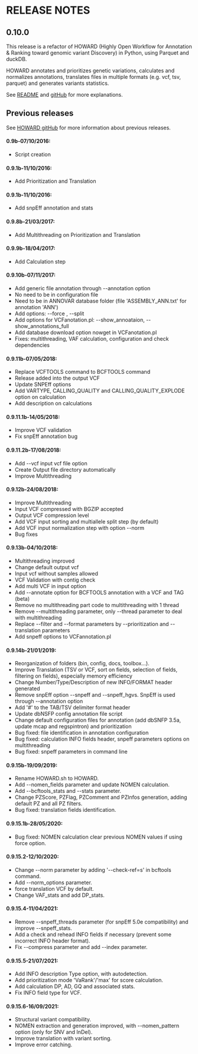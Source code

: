 # RELEASE NOTES

## 0.10.0

This release is a refactor of HOWARD (Highly Open Workflow for Annotation & Ranking toward genomic variant Discovery) in Python, using Parquet and duckDB. 

HOWARD annotates and prioritizes genetic variations, calculates and normalizes annotations, translates files in multiple formats (e.g. vcf, tsv, parquet) and generates variants statistics.

See [README](README.md) and [gitHub](https://github.com/bioinfo-chru-strasbourg/howard) for more explanations.

## Previous releases

See [HOWARD gitHub](https://github.com/bioinfo-chru-strasbourg/howard) for more information about previous releases.

#### 0.9b-07/10/2016:
- Script creation
#### 0.9.1b-11/10/2016:
- Add Prioritization and Translation
#### 0.9.1b-11/10/2016:
- Add snpEff annotation and stats
#### 0.9.8b-21/03/2017:
- Add Multithreading on Prioritization and Translation
#### 0.9.9b-18/04/2017:
- Add Calculation step
#### 0.9.10b-07/11/2017:
- Add generic file annotation through --annotation option
- 	No need to be in configuration file
- 	Need to be in ANNOVAR database folder (file 'ASSEMBLY_ANN.txt' for annotation 'ANN')
- Add options: --force , --split
- Add options for VCFanotation.pl: --show_annoataion, --show_annotations_full
- Add database download option nowget in VCFanotation.pl
- Fixes: multithreading, VAF calculation, configuration and check dependencies
#### 0.9.11b-07/05/2018:
- Replace VCFTOOLS command to BCFTOOLS command
- Release added into the output VCF
- Update SNPEff options
- Add VARTYPE, CALLING_QUALITY and CALLING_QUALITY_EXPLODE option on calculation
- Add description on calculations
#### 0.9.11.1b-14/05/2018:
- Improve VCF validation
- Fix snpEff annotation bug
#### 0.9.11.2b-17/08/2018:
- Add --vcf input vcf file option
- Create Output file directory automatically
- Improve Multithreading
#### 0.9.12b-24/08/2018:
- Improve Multithreading
- Input VCF compressed with BGZIP accepted
- Output VCF compression level
- Add VCF input sorting and multiallele split step (by default)
- Add VCF input normalization step with option --norm
- Bug fixes
#### 0.9.13b-04/10/2018:
- Multithreading improved
- Change default output vcf
- Input vcf without samples allowed
- VCF Validation with contig check
- Add multi VCF in input option
- Add --annotate option for BCFTOOLS annotation with a VCF and TAG (beta)
- Remove no multithreading part code to multithreading with 1 thread
- Remove --multithreading parameter, only --thread parameter to deal with multithreading
- Replace --filter and --format parameters by --prioritization and --translation parameters
- Add snpeff options to VCFannotation.pl
#### 0.9.14b-21/01/2019:
- Reorganization of folders (bin, config, docs, toolbox...).
- Improve Translation (TSV or VCF, sort on fields, selection of fields, filtering on fields), especially memory efficiency
- Change Number/Type/Description of new INFO/FORMAT header generated
- Remove snpEff option --snpeff and --snpeff_hgvs. SnpEff is used through --annotation option
- Add '#' to the TAB/TSV delimiter format header
- Update dbNSFP config annotation file script
- Change default configuration files for annotation (add dbSNFP 3.5a, update mcap and regspintron) and prioritization
- Bug fixed: file identification in annotation configuration
- Bug fixed: calculation INFO fields header, snpeff parameters options on multithreading
- Bug fixed: snpeff parameters in command line
#### 0.9.15b-19/09/2019:
- Rename HOWARD.sh to HOWARD.
- Add --nomen_fields parameter and update NOMEN calculation.
- Add --bcftools_stats and --stats parameter.
- Change PZScore, PZFlag, PZComment and PZInfos generation, adding default PZ and all PZ filters.
- Bug fixed: translation fields identification.
#### 0.9.15.1b-28/05/2020:
- Bug fixed: NOMEN calculation clear previous NOMEN values if using force option.
#### 0.9.15.2-12/10/2020:
- Change --norm parameter by adding '--check-ref=s' in bcftools command.
- Add --norm_options parameter.
- force translation VCF by default.
- Change VAF_stats and add DP_stats.
#### 0.9.15.4-11/04/2021:
- Remove --snpeff_threads parameter (for snpEff 5.0e compatibility) and improve --snpeff_stats.
- Add a check and rehead INFO fields if necessary (prevent some incorrect INFO header format).
- Fix --compress parameter and add --index parameter.
#### 0.9.15.5-21/07/2021:
- Add INFO description Type option, with autodetection.
- Add prioritization mode 'VaRank'/'max' for score calculation.
- Add calculation DP, AD, GQ and associated stats.
- Fix INFO field type for VCF.
#### 0.9.15.6-16/09/2021:
- Structural variant compatibility.
- NOMEN extraction and generation improved, with --nomen_pattern option (only for SNV and InDel).
- Improve translation with variant sorting.
- Improve error catching.